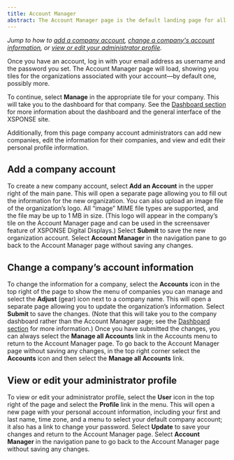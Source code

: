```yaml
---
title: Account Manager 
abstract: The Account Manager page is the default landing page for all users, and also allows company administrators to add a new company account, change a company's account information, and view or edit their administrator profile.
---
```

*Jump to how to [add a company account](account-manager.md#add-a-company-account), [change a company's account information](account-manager.md#change-a-companys-account-information), or [view or edit your administrator profile](account-manager.md#view-or-edit-your-administrator-profile).*

Once you have an account, log in with your email address as username and the password you set. The Account Manager page will load, showing you tiles for the organizations associated with your account—by default one, possibly more. 
 
To continue, select **Manage** in the appropriate tile for your company. This will take you to the dashboard for that company. See the [Dashboard section](dashboard.md) for more information about the dashboard and the general interface of the XSPONSE site.

Additionally, from this page company account administrators can add new companies, edit the information for their companies, and view and edit their personal profile information.

## Add a company account
To create a new company account, select **Add an Account** in the upper right of the main pane. This will open a separate page allowing you to fill out the information for the new organization. You can also upload an image file of the organization’s logo. All “image” MIME file types are supported, and the file may be up to 1 MB in size. (This logo will appear in the company’s tile on the Account Manager page and can be used in the screensaver feature of XSPONSE Digital Displays.) Select **Submit** to save the new organization account. Select **Account Manager** in the navigation pane to go back to the Account Manager page without saving any changes.

## Change a company’s account information
To change the information for a company, select the **Accounts** icon in the top right of the page to show the menu of companies you can manage and select the **Adjust** (gear) icon next to a company name. This will open a separate page allowing you to update the organization’s information. Select **Submit** to save the changes. (Note that this will take you to the company dashboard rather than the Account Manager page; see the [Dashboard section](dashboard.md) for more information.) Once you have submitted the changes, you can always select the **Manage all Accounts** link in the Accounts menu to return to the Account Manager page. To go back to the Account Manager page without saving any changes, in the top right corner select the **Accounts** icon and then select the **Manage all Accounts** link.

## View or edit your administrator profile
To view or edit your administrator profile, select the **User** icon in the top right of the page and select the **Profile** link in the menu. This will open a new page with your personal account information, including your first and last name, time zone, and a menu to select your default company account; it also has a link to change your password. Select **Update** to save your changes and return to the Account Manager page. Select **Account Manager** in the navigation pane to go back to the Account Manager page without saving any changes.

